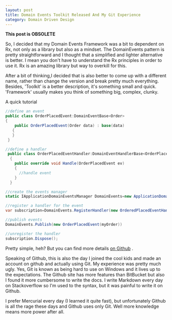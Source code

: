 ```yaml
---
layout: post
title: Domain Events Toolkit Released And My Git Experience
category: Domain Driven Design
---
```

**This post is OBSOLETE**

So, I decided that my Domain Events Framework was a bit to dependent on Rx, not only as a library but also as a mindset. The DomainEvents pattern is pretty straightforward and I thought that a simplified and lighter alternative is better. I mean you don't have to understand the Rx principles in order to use it. Rx is an amazing library but way to overkill for this.

 After a bit of thinking,I decided that is also better to come up with a different name, rather than change the version and break pretty much everything. Besides, 'Toolkit' is a better description, it's something small and quick. 'Framework' usually makes you think of something big, complex, clunky.

 A quick tutorial

  

```csharp
//define an event
public class OrderPlacedEvent:DomainEventBase<Order>
{
    public OrderPlacedEvent(Order data) : base(data)
   {
   }
 }

//define a handler
 public class OrderPlacedEventHandler:DomainEventHandlerBase<OrderPlacedEvent>
  {
    public override void Handle(OrderPlacedEvent ev)
    {
      //handle event
    }
  }

//create the events manager
static IApplicationDomainEventsManager DomainEvents=new ApplicationDomainEventsManager()

//register a handler for the event
var subscription=DomainEvents.RegisterHandler(new OrderedPlacedEventHandler());

//publish events
DomainEvents.Publish(new OrderPlacedEvent(myOrder))

//unregister the handler
subscription.Dispose();

```
  Pretty simple, heh? But you can find more details [on Github](https://github.com/sapiens/DomainEventsToolkit/wiki/Usage) .

 Speaking of Github, this is also the day I joined the cool kids and made an account on github and actually using Git. My experience was pretty much ugly. Yes, Git is known as being hard to use on Windows and it lives up to the expectations. The Github site has more features than BitBucket but also I found it more cumbersome to write the docs. I write Markdown every day on Stackoverflow so I'm used to the syntax, but it was painful to write it on Github.

 I prefer Mercurial every day (I learned it quite fast), but unfortunately Github is all the rage these days and Github uses only Git. Well more knowledge means more power after all.


